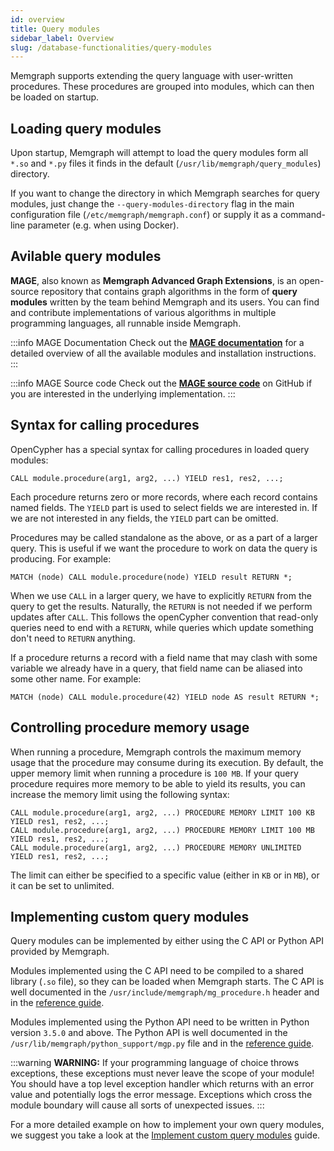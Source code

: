 ```yaml
---
id: overview
title: Query modules
sidebar_label: Overview
slug: /database-functionalities/query-modules
---
```


Memgraph supports extending the query language with user-written procedures.
These procedures are grouped into modules, which can then be loaded on startup.

## Loading query modules

Upon startup, Memgraph will attempt to load the query modules form all `*.so`
and `*.py` files it finds in the default (`/usr/lib/memgraph/query_modules`)
directory.

If you want to change the directory in which Memgraph searches for query
modules, just change the `--query-modules-directory` flag in the main
configuration file (`/etc/memgraph/memgraph.conf`) or supply it as
a command-line parameter (e.g. when using Docker).

## Avilable query modules

**MAGE**, also known as **Memgraph Advanced Graph Extensions**, is an open-source repository that contains graph algorithms in the form of **query modules** written by the team behind Memgraph and its users. You can find and contribute implementations of various algorithms in multiple programming languages, all runnable inside Memgraph.

:::info MAGE Documentation
Check out the **[MAGE documentation](https://memgraph.com/docs/mage)** for a detailed overview of all the available modules and installation instructions.
:::

:::info MAGE Source code
Check out the **[MAGE source code](https://github.com/memgraphhttps://memgraph.com/docs/mage)** on GitHub if you are interested in the underlying implementation.
:::

## Syntax for calling procedures

OpenCypher has a special syntax for calling procedures in loaded query
modules:

```cypher
CALL module.procedure(arg1, arg2, ...) YIELD res1, res2, ...;
```

Each procedure returns zero or more records, where each record contains named
fields. The `YIELD` part is used to select fields we are interested in. If we
are not interested in any fields, the `YIELD` part can be omitted.

Procedures may be called standalone as the above, or as a part of a
larger query. This is useful if we want the procedure to work on data the
query is producing. For example:

```cypher
MATCH (node) CALL module.procedure(node) YIELD result RETURN *;
```

When we use `CALL` in a larger query, we have to explicitly
`RETURN` from the query to get the results. Naturally, the `RETURN` is not
needed if we perform updates after `CALL`. This follows the openCypher
convention that read-only queries need to end with a `RETURN`, while queries
which update something don't need to `RETURN` anything.

If a procedure returns a record with a field name that may clash with some
variable we already have in a query, that field name can be aliased into some
other name. For example:

```cypher
MATCH (node) CALL module.procedure(42) YIELD node AS result RETURN *;
```

## Controlling procedure memory usage

When running a procedure, Memgraph controls the maximum memory usage that the
procedure may consume during its execution.  By default, the upper memory limit
when running a procedure is `100 MB`.  If your query procedure requires more
memory to be able to yield its results, you can increase the memory limit using
the following syntax:

```cypher
CALL module.procedure(arg1, arg2, ...) PROCEDURE MEMORY LIMIT 100 KB YIELD res1, res2, ...;
CALL module.procedure(arg1, arg2, ...) PROCEDURE MEMORY LIMIT 100 MB YIELD res1, res2, ...;
CALL module.procedure(arg1, arg2, ...) PROCEDURE MEMORY UNLIMITED YIELD res1, res2, ...;
```

The limit can either be specified to a specific value (either in `KB` or in
`MB`), or it can be set to unlimited.

## Implementing custom query modules

Query modules can be implemented by either using the C API or Python API
provided by Memgraph.

Modules implemented using the C API need to be compiled to a shared library
(`.so` file), so they can be loaded when Memgraph starts.  The C API is well
documented in the `/usr/include/memgraph/mg_procedure.h` header and in the
[reference guide](/reference-guide/query-modules/api/c-api.md).

Modules implemented using the Python API need to be written in Python version
`3.5.0` and above. The Python API is well documented in the
`/usr/lib/memgraph/python_support/mgp.py` file and in the
[reference guide](/reference-guide/query-modules/api/python-api.md).

:::warning
**WARNING:** If your programming language of choice throws exceptions, these
exceptions must never leave the scope of your module! You should have a top
level exception handler which returns with an error value and potentially logs
the error message. Exceptions which cross the module boundary will cause all
sorts of unexpected issues.
:::

For a more detailed example on how to implement your own query modules, we
suggest you take a look at the [Implement custom query modules](/database-functionalities/query-modules/implement-query-modules.md) guide.
